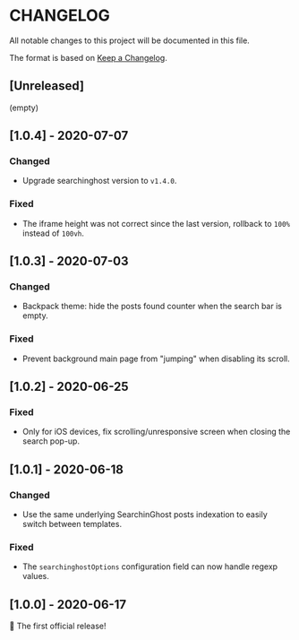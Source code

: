 # CHANGELOG

All notable changes to this project will be documented in this file.

The format is based on [Keep a Changelog](https://keepachangelog.com/en/1.0.0/).


## [Unreleased]
(empty)

## [1.0.4] - 2020-07-07
### Changed
- Upgrade searchinghost version to `v1.4.0`.

### Fixed
- The iframe height was not correct since the last version, rollback to `100%` instead of `100vh`.


## [1.0.3] - 2020-07-03
### Changed
- Backpack theme: hide the posts found counter when the search bar is empty.

### Fixed
- Prevent background main page from "jumping" when disabling its scroll.

## [1.0.2] - 2020-06-25
### Fixed
- Only for iOS devices, fix scrolling/unresponsive screen when closing the search pop-up.


## [1.0.1] - 2020-06-18
### Changed
- Use the same underlying SearchinGhost posts indexation to easily switch between templates.

### Fixed
- The `searchinghostOptions` configuration field can now handle regexp values.


## [1.0.0] - 2020-06-17
🚀 The first official release!
